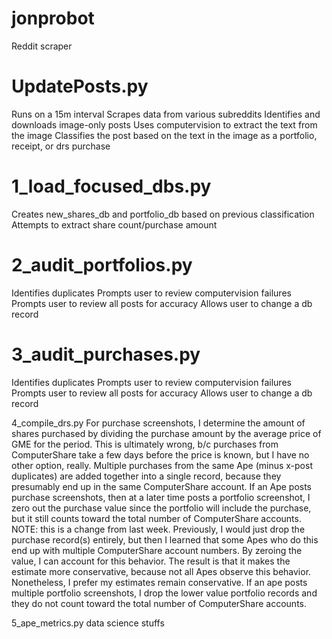 # jonprobot
Reddit scraper

# UpdatePosts.py
Runs on a 15m interval
Scrapes data from various subreddits
Identifies and downloads image-only posts
Uses computervision to extract the text from the image
Classifies the post based on the text in the image as a portfolio, receipt, or drs purchase

# 1_load_focused_dbs.py
Creates new_shares_db and portfolio_db based on previous classification
Attempts to extract share count/purchase amount

# 2_audit_portfolios.py
Identifies duplicates
Prompts user to review computervision failures
Prompts user to review all posts for accuracy
Allows user to change a db record

# 3_audit_purchases.py
Identifies duplicates
Prompts user to review computervision failures
Prompts user to review all posts for accuracy
Allows user to change a db record

4_compile_drs.py
For purchase screenshots, I determine the amount of shares purchased by dividing the purchase amount by the average price of GME for the period. This is ultimately wrong, b/c purchases from ComputerShare take a few days before the price is known, but I have no other option, really.
Multiple purchases from the same Ape (minus x-post duplicates) are added together into a single record, because they presumably end up in the same ComputerShare account.
If an Ape posts purchase screenshots, then at a later time posts a portfolio screenshot, I zero out the purchase value since the portfolio will include the purchase, but it still counts toward the total number of ComputerShare accounts. NOTE: this is a change from last week. Previously, I would just drop the purchase record(s) entirely, but then I learned that some Apes who do this end up with multiple ComputerShare account numbers. By zeroing the value, I can account for this behavior. The result is that it makes the estimate more conservative, because not all Apes observe this behavior. Nonetheless, I prefer my estimates remain conservative.
If an ape posts multiple portfolio screenshots, I drop the lower value portfolio records and they do not count toward the total number of ComputerShare accounts.

5_ape_metrics.py
data science stuffs
